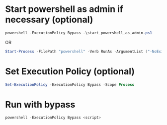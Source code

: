 # Start powershell as admin if necessary (optional)

```powershell
powershell -ExecutionPolicy Bypass .\start_powershell_as_admin.ps1
```

OR

```powershell
Start-Process -FilePath "powershell" -Verb RunAs -ArgumentList ("-NoExit","cd {0}" -f (Get-Location).Path)
```

# Set Execution Policy (optional)

```powershell
Set-ExecutionPolicy -ExecutionPolicy Bypass -Scope Process
```

# Run with bypass

```powershell
powershell -ExecutionPolicy Bypass <script>
```
